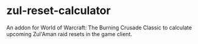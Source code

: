 # zul-reset-calculator
An addon for World of Warcraft: The Burning Crusade Classic to calculate upcoming Zul'Aman raid resets in the game client.

